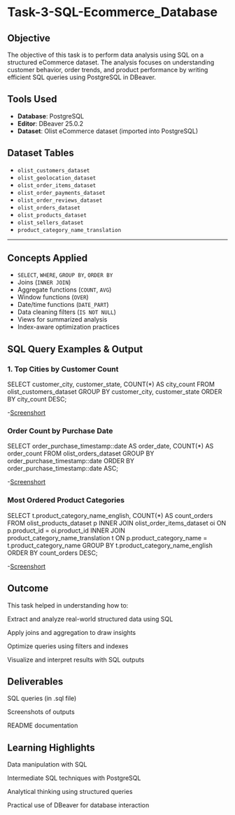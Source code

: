 # Task-3-SQL-Ecommerce_Database

## Objective

The objective of this task is to perform data analysis using SQL on a structured eCommerce dataset. The analysis focuses on understanding customer behavior, order trends, and product performance by writing efficient SQL queries using PostgreSQL in DBeaver.

## Tools Used

- **Database**: PostgreSQL
- **Editor**: DBeaver 25.0.2
- **Dataset**: Olist eCommerce dataset (imported into PostgreSQL)

## Dataset Tables

- `olist_customers_dataset`
- `olist_geolocation_dataset`
- `olist_order_items_dataset`
- `olist_order_payments_dataset`
- `olist_order_reviews_dataset`
- `olist_orders_dataset`
- `olist_products_dataset`
- `olist_sellers_dataset`
- `product_category_name_translation`

---

## Concepts Applied

- `SELECT`, `WHERE`, `GROUP BY`, `ORDER BY`
- Joins (`INNER JOIN`)
- Aggregate functions (`COUNT`, `AVG`)
- Window functions (`OVER`)
- Date/time functions (`DATE_PART`)
- Data cleaning filters (`IS NOT NULL`)
- Views for summarized analysis
- Index-aware optimization practices

## SQL Query Examples & Output

### 1. Top Cities by Customer Count

SELECT
    customer_city,
    customer_state,
    COUNT(*) AS city_count
FROM olist_customers_dataset
GROUP BY customer_city, customer_state
ORDER BY city_count DESC;

-<a href= "">Screenshort</a>

### Order Count by Purchase Date

SELECT
    order_purchase_timestamp::date AS order_date,
    COUNT(*) AS order_count
FROM olist_orders_dataset
GROUP BY order_purchase_timestamp::date
ORDER BY order_purchase_timestamp::date ASC;

-<a href= "">Screenshort</a>

### Most Ordered Product Categories

SELECT
    t.product_category_name_english,
    COUNT(*) AS count_orders
FROM olist_products_dataset p
INNER JOIN olist_order_items_dataset oi ON p.product_id = oi.product_id
INNER JOIN product_category_name_translation t ON p.product_category_name = t.product_category_name
GROUP BY t.product_category_name_english
ORDER BY count_orders DESC;

-<a href= "">Screenshort</a>


## Outcome
This task helped in understanding how to:

Extract and analyze real-world structured data using SQL

Apply joins and aggregation to draw insights

Optimize queries using filters and indexes

Visualize and interpret results with SQL outputs

## Deliverables
SQL queries (in .sql file)

Screenshots of outputs

README documentation

## Learning Highlights
Data manipulation with SQL

Intermediate SQL techniques with PostgreSQL

Analytical thinking using structured queries

Practical use of DBeaver for database interaction
